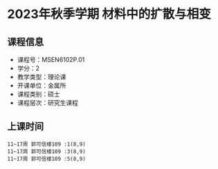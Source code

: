 # 2023年秋季学期 材料中的扩散与相变 






## 课程信息

- 课程号：MSEN6102P.01
- 学分：2
- 教学类型：理论课
- 开课单位：金属所
- 课程类别：硕士
- 课程层次：研究生课程

## 上课时间

```
11~17周 郭可信楼109 :1(8,9)
11~17周 郭可信楼109 :3(8,9)
11~17周 郭可信楼109 :5(8,9)
```

